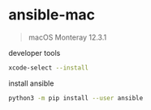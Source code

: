 # ansible-mac

> macOS Monteray 12.3.1

developer tools
```sh
xcode-select --install
```

install ansible
```sh
python3 -m pip install --user ansible
```

